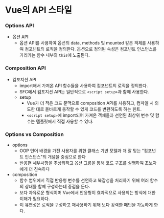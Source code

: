# Vue의 API 스타일

### Options API
* 옵션 API
  * 옵션 API를 사용하여 옵션의 data, methods 및 mounted 같은 객체를 사용하여 컴포넌트의 로직을 정의한다. 옵션으로 정의된 속성은 컴포넌트 인스턴스를 가리키는 함수 내부의 `this`에 노출된다.
  
### Composition API
* 컴포지션 API
  * import해서 가져온 API 함수들을 사용하여 컴포넌트의 로직을 정의한다.
  * SFC에서 컴포지션 API는 일반적으로 `<script setup>`과 함께 사용한다.
  * setup
    * Vue가 더 적은 코드 문맥으로 composition API를 사용하고, 컴파일 시 의도한 대로 올바르게 동작할 수 있게 코드를 변환하도록 하는 힌트.
    * `<script setup>`에 import되어 가져온 객체들과 선언된 최상위 변수 및 함수는 템플릿에서 직접 사용할 수 있다.

### Options vs Composition
* options
  * OOP 언어 배경을 가진 사용자를 위한 클래스 기반 모델과 더 잘 맞는 "컴포넌트 인스턴스"의 개념을 중심으로 한다
  * 반응현 세부사항을 추상화하고 옵션 그룹을 통해 코드 구조를 실행하여 초보자에게 더 친숙하다
* composition
  * 함수 범위에서 직접 반응형 변수를 선언하고 복잡성을 처리하기 위해 여러 함수의 상태를 함꼐 구성하는데 중점을 둔다.
  * 보다 자유로운 형식이며 Vue에서 반응형이 효과적으로 사용되는 방식에 대한 이해가 필요하다.
  * 이 유연성은 로직을 구성하고 재사용하기 위해 보다 강력한 패턴을 가능하게 한다.
